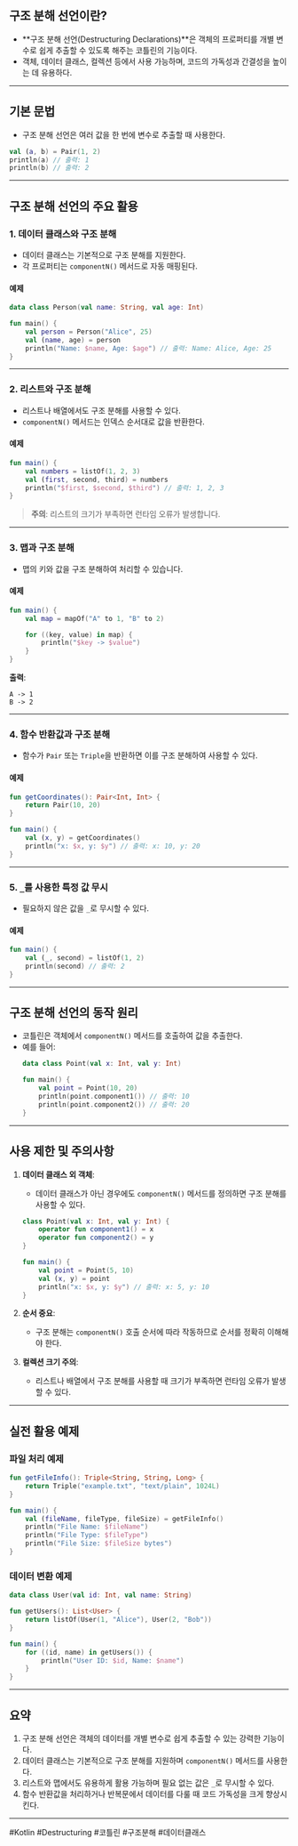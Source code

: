 ## **구조 분해 선언이란?**
- **구조 분해 선언(Destructuring Declarations)**은 객체의 프로퍼티를 개별 변수로 쉽게 추출할 수 있도록 해주는 코틀린의 기능이다.
- 객체, 데이터 클래스, 컬렉션 등에서 사용 가능하며, 코드의 가독성과 간결성을 높이는 데 유용하다.

---

## **기본 문법**
- 구조 분해 선언은 여러 값을 한 번에 변수로 추출할 때 사용한다.

```kotlin
val (a, b) = Pair(1, 2)
println(a) // 출력: 1
println(b) // 출력: 2
```

---

## **구조 분해 선언의 주요 활용**

### **1. 데이터 클래스와 구조 분해**
- 데이터 클래스는 기본적으로 구조 분해를 지원한다.
- 각 프로퍼티는 `componentN()` 메서드로 자동 매핑된다.

#### **예제**
```kotlin
data class Person(val name: String, val age: Int)

fun main() {
    val person = Person("Alice", 25)
    val (name, age) = person
    println("Name: $name, Age: $age") // 출력: Name: Alice, Age: 25
}
```

---

### **2. 리스트와 구조 분해**
- 리스트나 배열에서도 구조 분해를 사용할 수 있다.
- `componentN()` 메서드는 인덱스 순서대로 값을 반환한다.

#### **예제**
```kotlin
fun main() {
    val numbers = listOf(1, 2, 3)
    val (first, second, third) = numbers
    println("$first, $second, $third") // 출력: 1, 2, 3
}
```

> **주의**: 리스트의 크기가 부족하면 런타임 오류가 발생합니다.

---

### **3. 맵과 구조 분해**
- 맵의 키와 값을 구조 분해하여 처리할 수 있습니다.

#### **예제**
```kotlin
fun main() {
    val map = mapOf("A" to 1, "B" to 2)

    for ((key, value) in map) {
        println("$key -> $value")
    }
}
```
**출력**:
```
A -> 1
B -> 2
```

---

### **4. 함수 반환값과 구조 분해**
- 함수가 `Pair` 또는 `Triple`을 반환하면 이를 구조 분해하여 사용할 수 있다.

#### **예제**
```kotlin
fun getCoordinates(): Pair<Int, Int> {
    return Pair(10, 20)
}

fun main() {
    val (x, y) = getCoordinates()
    println("x: $x, y: $y") // 출력: x: 10, y: 20
}
```

---

### **5. `_`를 사용한 특정 값 무시**
- 필요하지 않은 값을 `_`로 무시할 수 있다.

#### **예제**
```kotlin
fun main() {
    val (_, second) = listOf(1, 2)
    println(second) // 출력: 2
}
```

---

## **구조 분해 선언의 동작 원리**

- 코틀린은 객체에서 `componentN()` 메서드를 호출하여 값을 추출한다.
- 예를 들어:
  ```kotlin
  data class Point(val x: Int, val y: Int)

  fun main() {
      val point = Point(10, 20)
      println(point.component1()) // 출력: 10
      println(point.component2()) // 출력: 20
  }
  ```

---

## **사용 제한 및 주의사항**

1. **데이터 클래스 외 객체**:
    - 데이터 클래스가 아닌 경우에도 `componentN()` 메서드를 정의하면 구조 분해를 사용할 수 있다.
   ```kotlin
   class Point(val x: Int, val y: Int) {
       operator fun component1() = x
       operator fun component2() = y
   }

   fun main() {
       val point = Point(5, 10)
       val (x, y) = point
       println("x: $x, y: $y") // 출력: x: 5, y: 10
   }
   ```

2. **순서 중요**:
    - 구조 분해는 `componentN()` 호출 순서에 따라 작동하므로 순서를 정확히 이해해야 한다.

3. **컬렉션 크기 주의**:
    - 리스트나 배열에서 구조 분해를 사용할 때 크기가 부족하면 런타임 오류가 발생할 수 있다.

---

## **실전 활용 예제**

### **파일 처리 예제**
```kotlin
fun getFileInfo(): Triple<String, String, Long> {
    return Triple("example.txt", "text/plain", 1024L)
}

fun main() {
    val (fileName, fileType, fileSize) = getFileInfo()
    println("File Name: $fileName")
    println("File Type: $fileType")
    println("File Size: $fileSize bytes")
}
```

### **데이터 변환 예제**
```kotlin
data class User(val id: Int, val name: String)

fun getUsers(): List<User> {
    return listOf(User(1, "Alice"), User(2, "Bob"))
}

fun main() {
    for ((id, name) in getUsers()) {
        println("User ID: $id, Name: $name")
    }
}
```

---

## **요약**
1. 구조 분해 선언은 객체의 데이터를 개별 변수로 쉽게 추출할 수 있는 강력한 기능이다.
2. 데이터 클래스는 기본적으로 구조 분해를 지원하며 `componentN()` 메서드를 사용한다.
3. 리스트와 맵에서도 유용하게 활용 가능하며 필요 없는 값은 `_`로 무시할 수 있다.
4. 함수 반환값을 처리하거나 반복문에서 데이터를 다룰 때 코드 가독성을 크게 향상시킨다.

---

#Kotlin #Destructuring #코틀린 #구조분해 #데이터클래스
